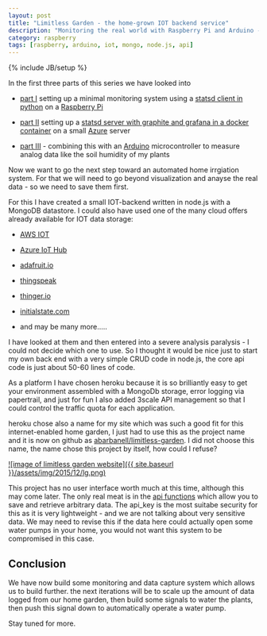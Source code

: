 ```yaml
---
layout: post
title: "Limitless Garden - the home-grown IOT backend service"
description: "Monitoring the real world with Raspberry Pi and Arduino - part IV"
category: raspberry 
tags: [raspberry, arduino, iot, mongo, node.js, api]
---
```

{% include JB/setup %}

In the first three parts of this series we have looked into

- [part I](/raspberry/2015/07/18/Raspberry-Pi-Monitoring-With-Statsd/)
setting up a minimal monitoring system using a [statsd client in
python](https://pypi.python.org/pypi/statsd) on a [Raspberry Pi](https://www.raspberrypi.org/)

- [part II](/linux/2015/08/08/statsd-docker/) setting up a [statsd
server with graphite and grafana in a docker container](https://github.com/abarbanell/docker-grafana-graphite) on a small
[Azure](http://www.azure.com) server

- [part
III](http://blog.abarbanell.de/raspberry/2015/08/16/raspberry-arduino/) -
combining this with an [Arduino](http://www.arduino.cc) microcontroller to measure analog
data like the soil humidity of my plants

Now we want to go the next step toward an automated home irrgiation
system. For that we will need to go beyond visualization and anayse
the real data - so we need to save them first.

For this I have created a small IOT-backend written in node.js with
a MongoDB datastore. I could also have used one of the many cloud
offers already available for IOT data storage:

- [AWS IOT](https://aws.amazon.com/blogs/aws/aws-iot-cloud-services-for-connected-devices/)

- [Azure IoT Hub](https://azure.microsoft.com/en-us/services/iot-hub/)

- [adafruit.io](https://io.adafruit.com/)

- [thingspeak](https://thingspeak.com/)

- [thinger.io](https://thinger.io/)

- [initialstate.com](https://www.initialstate.com/)

- and may be many more.....

I have looked at them and then entered into a severe analysis paralysis - I could
not decide which one to use. So I thought it would be nice just to
start my own back end with a very simple CRUD code in node.js, the core api
code is just about 50-60 lines of code.

As a platform I have chosen heroku because it is so brilliantly
easy to get your environment assembled with a MongoDb storage, error
logging via papertrail, and just for fun I also added 3scale API
management so that I could control the traffic quota for each
application.

heroku chose also a name for my site which was such a good fit for
this internet-enabled home garden,  I just had to use this as the
project name and it is now on github as
[abarbanell/limitless-garden](https://github.com/abarbanell/limitless-garden).
I did not choose this name, the name chose this project by itself,
how could I refuse?

[![image of limitless garden website]({{ site.baseurl }}/assets/img/2015/12/lg.png)](https://github.com/abarbanell/limitless-garden)

This project has no user interface worth much at this time, although
this may come later. The only real meat is in  the [api functions](https://github.com/abarbanell/limitless-garden/blob/master/routes/api.js) which
allow you to save and retrieve arbitrary data. The api_key is the
most suitabe security for this as it is very lightweight - and we
are not talking about very sensitive data. We may need to revise
this if the data here could actually open some water pumps in your
home, you would not want this system to be compromised in this case.

## Conclusion

We have now build some monitoring and data capture system which
allows us to build further. the next iterations will be to scale
up the amount of data logged from our home garden, then build some
signals to water the plants, then push this signal down to automatically
operate a water pump.

Stay tuned for more.
